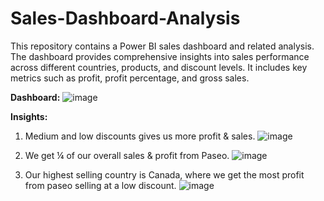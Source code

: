 # Sales-Dashboard-Analysis
This repository contains a Power BI sales dashboard and related analysis. The dashboard provides comprehensive insights into sales performance across different countries, products, and discount levels. It includes key metrics such as profit, profit percentage, and gross sales.

**Dashboard:**
![image](https://github.com/user-attachments/assets/1363972c-6040-4c78-a804-b8c8c3e5d22b)


**Insights:**
1) Medium and low discounts gives us more profit & sales.
    ![image](https://github.com/user-attachments/assets/7c007760-2724-4d39-8e3d-8e831b3683ed)

2) We get ¼ of our overall sales & profit from Paseo.
   ![image](https://github.com/user-attachments/assets/26f8f016-fbb6-4f04-ac72-ce4b7087b134)

3) Our highest selling country is Canada, where we get the most profit from paseo selling at a low discount.
   ![image](https://github.com/user-attachments/assets/2e1f0f44-cc58-495f-829c-be933573c49e)
 
